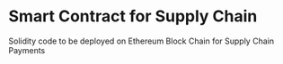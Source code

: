 # Smart Contract for Supply Chain
Solidity code to be deployed on Ethereum Block Chain for Supply Chain Payments
